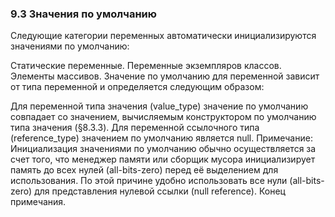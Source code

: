 ### 9.3 Значения по умолчанию
Следующие категории переменных автоматически инициализируются значениями по умолчанию:

Статические переменные.
Переменные экземпляров классов.
Элементы массивов.
Значение по умолчанию для переменной зависит от типа переменной и определяется следующим образом:

Для переменной типа значения (value_type) значение по умолчанию совпадает со значением, вычисляемым конструктором по умолчанию типа значения (§8.3.3).
Для переменной ссылочного типа (reference_type) значением по умолчанию является null.
Примечание: Инициализация значениями по умолчанию обычно осуществляется за счет того, что менеджер памяти или сборщик мусора инициализирует память до всех нулей (all-bits-zero) перед её выделением для использования. По этой причине удобно использовать все нули (all-bits-zero) для представления нулевой ссылки (null reference). Конец примечания.

